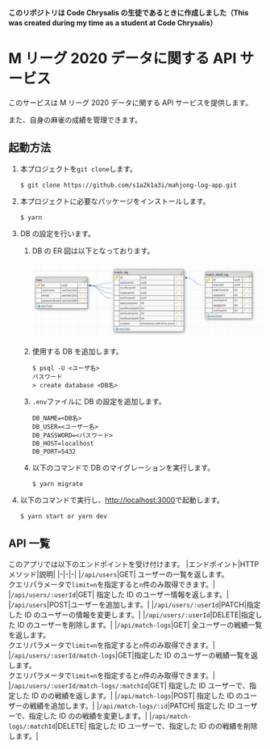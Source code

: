 **このリポジトリは Code Chrysalis の生徒であるときに作成しました（This was created during my time as a student at Code Chrysalis）**

# M リーグ 2020 データに関する API サービス

このサービスは M リーグ 2020 データに関する API サービスを提供します。

また、自身の麻雀の成績を管理できます。

## 起動方法

1. 本プロジェクトを`git clone`します。
   ```
   $ git clone https://github.com/s1a2k1a3i/mahjong-log-app.git
   ```
2. 本プロジェクトに必要なパッケージをインストールします。
   ```
   $ yarn
   ```
3. DB の設定を行います。

   1. DB の ER 図は以下となっております。

      ![ER図](./img/er.PNG)

   2. 使用する DB を追加します。
      ```
      $ psql -U <ユーザ名>
      パスワード
      > create database <DB名>
      ```
   3. `.env`ファイルに DB の設定を追加します。
      ```
      DB_NAME=<DB名>
      DB_USER=<ユーザー名>
      DB_PASSWORD=<パスワード>
      DB_HOST=localhost
      DB_PORT=5432
      ```
   4. 以下のコマンドで DB のマイグレーションを実行します。
      ```
      $ yarn migrate
      ```

4. 以下のコマンドで実行し、[http://localhost:3000](http://localhost:3000)で起動します。
   ```
   $ yarn start or yarn dev
   ```

## API 一覧

このアプリでは以下のエンドポイントを受け付けます。
|エンドポイント|HTTP メソッド|説明|
|-|-|-|
|`/api/users`|GET| ユーザーの一覧を返します。<br> クエリパラメータで`limit=n`を指定すると`n`件のみ取得できます。|
|`/api/users/:userId`|GET| 指定した ID のユーザー情報を返します。|
|`/api/users`|POST|ユーザーを追加します。|
|`/api/users/:userId`|PATCH|指定した ID のユーザーの情報を変更します。|
|`/api/users/:userId`|DELETE|指定した ID のユーザーを削除します。|
|`/api/match-logs`|GET| 全ユーザーの戦績一覧を返します。<br> クエリパラメータで`limit=n`を指定すると`n`件のみ取得できます。|
|`/api/users/:userId/match-logs`|GET|指定した ID のユーザーの戦績一覧を返します。<br> クエリパラメータで`limit=n`を指定すると`n`件のみ取得できます。|
|`/api/users/:userId/match-logs/:matchId`|GET| 指定した ID ユーザーで、指定した ID のの戦績を返します。|
|`/api/match-logs`|POST| 指定した ID のユーザーの戦績を追加します。|
|`/api/match-logs/:id`|PATCH| 指定した ID ユーザーで、指定した ID のの戦績を変更します。|
|`/api/match-logs/:matchId`|DELETE| 指定した ID ユーザーで、指定した ID のの戦績を削除します。|
